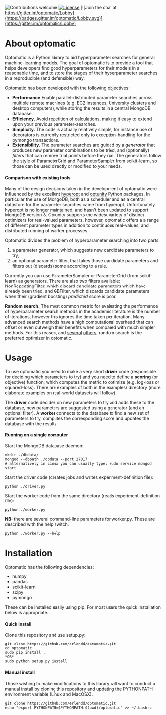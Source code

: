 ![Contributions welcome](https://img.shields.io/badge/contributions-welcome-brightgreen.svg)
[![License](https://img.shields.io/badge/license-MIT%20License-brightgreen.svg)](https://opensource.org/licenses/MIT)
[![Join the chat at https://gitter.im/optomatic/Lobby](https://badges.gitter.im/optomatic/Lobby.svg)](https://gitter.im/optomatic/Lobby)

# About optomatic
Optomatic is a Python library to aid hyperparameter searches for general machine-learning models. The goal of optomatic is to provide a tool that helps developers find good hyperparameters for their models in a reasonable time, and to store the stages of their hyperparameter searches in a reproducible (and defensible) way.

Optomatic has been developed with the following objectives:
* **Performance** Enable parallel-distributed parameter searches across multiple remote machines (e.g. EC2 instances, University clusters and desktop computers), while storing the results in a central MongoDB database.
* **Efficiency.** Avoid repetition of calculations, making it easy to extend upon your previous parameter-searches.
* **Simplicity.** The code is actually relatively simple, for instance use of decorators is currently restricted only to exception-handling for the pymongo transactions.
* **Extensibility.** The parameter searches are guided by a *generator* that produces new parameter combinations to be tried, and (optionally) *filters* that can remove trial points before they run. The generators follow the style of ParameterGrid and ParameterSampler from scikit-learn, so those can be used directly or modified to your needs.

#### Comparison with existing tools
Many of the design decisions taken in the development of optomatic were influenced by the excellent [hyperopt](https://github.com/hyperopt/hyperopt) and [optunity](https://github.com/claesenm/optunity) Python packages. In particular the use of MongoDB, both as a scheduler and as a central datastore for the parameter searches came from hyperopt. Unfortunately hyperopt is [no longer maintained](https://github.com/hyperopt/hyperopt/issues/237#issuecomment-139573968), and hasn't been updated to support MongoDB version 3. 
Optunity supports the widest variety of distinct optimizers for real-valued parameters, however, optomatic offers a a range of different parameter types in addition to continuous real-values, and distributed running of worker processes.

Optomatic divides the problem of hyperparameter searching into two parts:

1. a parameter generator, which suggests new candidate parameters to try,
2. an optional parameter filter, that takes those candidate parameters and filters out (discards) some according to a rule.

Currently you can use ParameterSampler or ParameterGrid (from scikit-learn) as generators. 
There are also two filters available: NonRepeatingFilter, which discard candidate parameters which have already been tried, and GBFilter, which discards candidate parameters when their (gradient boosting) *predicted* score is poor.

**Random search.** The most common metric for evaluating the performance of hyperparameter search methods in the academic literature is the number of iterations, however this ignores the time taken per iteration. 
Many advanced search methods have a high computational overhead that can offset or even outweigh their benefits when compared with much simpler methods. For this reason, and [several](http://blog.dato.com/how-to-evaluate-machine-learning-models-part-4-hyperparameter-tuning) [others](http://www.jmlr.org/papers/v13/bergstra12a.html), random search is the preferred optimizer in optomatic. 

# Usage
To use optomatic you need to make a very short **driver** code (responsible for deciding which parameters to try) and you need to define a **scoring** (or objective) function, which computes the metric to optimize (e.g. log-loss or squared-loss). There are examples of both in the examples/ directory (more elaborate examples on real-world datasets will follow).

The **driver** code decides on new parameters to try and adds these to the database, new parameters are suggested using a generator (and an optional filter). A **worker** connects to the database to find a new set of parameters to try, computes the corresponding score and updates the database with the results. 

#### Running on a single computer
Start the MongoDB database daemon:

    mkdir ./dbdata/
    mongod --dbpath ./dbdata --port 27017
    # alternatively in Linux you can usually type: sudo service mongod start

Start the driver code (creates jobs and writes experiment-definition file):

    python ./driver.py

Start the worker code from the same directory (reads experiment-definition file):

    python ./worker.py 

**NB:** there are several command-line parameters for worker.py. These are described with the help switch:

    python ./worker.py --help

# Installation

Optomatic has the following dependencies:
* numpy
* pandas
* scikit-learn
* scipy
* pymongo

These can be installed easily using pip. For most users the quick installation below is appropriate.

#### Quick install
Clone this repository and use setup.py:

    git clone https://github.com/erlendd/optomatic.git
    cd optomatic
    sudo pip install .
    *OR*
    sudo python setup.py install

#### Manual install
Those wishing to make modifications to this library will want to conduct a manual install by cloning this repository and updating the PYTHONPATH environment variable (Linux and MacOSX).

    git clone https://github.com/erlendd/optomatic.git
    echo "export PYTHONPATH=$PYTHONPATH:$(pwd)/optomatic" >> ~/.bashrc



